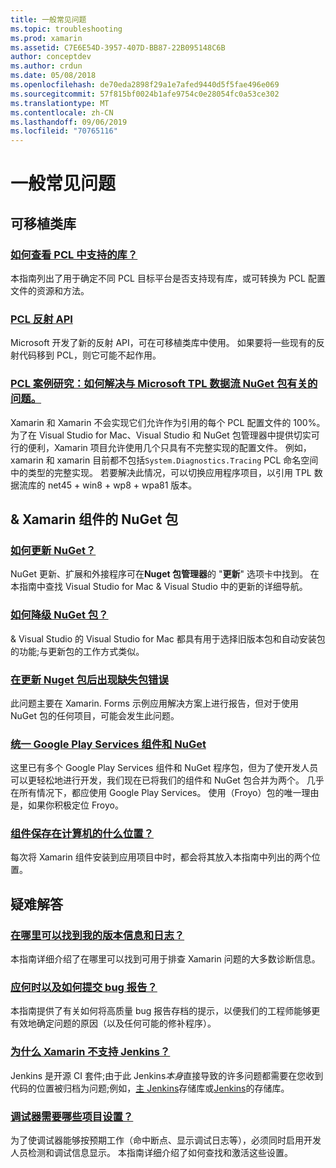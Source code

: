 ```yaml
---
title: 一般常见问题
ms.topic: troubleshooting
ms.prod: xamarin
ms.assetid: C7E6E54D-3957-407D-BB87-22B095148C6B
author: conceptdev
ms.author: crdun
ms.date: 05/08/2018
ms.openlocfilehash: de70eda2898f29a1e7afed9440d5f5fae496e069
ms.sourcegitcommit: 57f815bf0024b1afe9754c0e28054fc0a53ce302
ms.translationtype: MT
ms.contentlocale: zh-CN
ms.lasthandoff: 09/06/2019
ms.locfileid: "70765116"
---
```

# <a name="general-frequently-asked-questions"></a>一般常见问题

## <a name="portable-class-libraries"></a>可移植类库

### <a name="how-can-i-view-what-libraries-are-supported-in-a-pclpcl-support-librariesmd"></a>[如何查看 PCL 中支持的库？](pcl-support-libraries.md)
本指南列出了用于确定不同 PCL 目标平台是否支持现有库，或可转换为 PCL 配置文件的资源和方法。

### <a name="pcl-reflection-apipcl-reflectionmd"></a>[PCL 反射 API](pcl-reflection.md)
Microsoft 开发了新的反射 API，可在可移植类库中使用。 如果要将一些现有的反射代码移到 PCL，则它可能不起作用。

### <a name="pcl-case-study-how-can-i-resolve-problems-related-to-systemdiagnosticstracing-for-the-microsoft-tpl-dataflow-nuget-packagepcl-case-studymd"></a>[PCL 案例研究：如何解决与 Microsoft TPL 数据流 NuGet 包有关的问题。](pcl-case-study.md)
Xamarin 和 Xamarin 不会实现它们允许作为引用的每个 PCL 配置文件的 100%。 为了在 Visual Studio for Mac、Visual Studio 和 NuGet 包管理器中提供切实可行的便利，Xamarin 项目允许使用几个只具有不完整实现的配置文件。 例如，xamarin 和 xamarin 目前都不包括`System.Diagnostics.Tracing` PCL 命名空间中的类型的完整实现。 若要解决此情况，可以切换应用程序项目，以引用 TPL 数据流库的 net45 + win8 + wp8 + wpa81 版本。

## <a name="nuget-packages--xamarin-components"></a>& Xamarin 组件的 NuGet 包
### <a name="how-can-i-update-nugetnuget-updatemd"></a>[如何更新 NuGet？](nuget-update.md)
NuGet 更新、扩展和外接程序可在**Nuget 包管理器**的 "**更新**" 选项卡中找到。 在本指南中查找 Visual Studio for Mac & Visual Studio 中的更新的详细导航。

### <a name="how-do-i-downgrade-a-nuget-packagenuget-package-downgrademd"></a>[如何降级 NuGet 包？](nuget-package-downgrade.md)
& Visual Studio 的 Visual Studio for Mac 都具有用于选择旧版本包和自动安装包的功能;与更新包的工作方式类似。

### <a name="missing-packages-error-after-updating-nuget-packagesnuget-packages-missingmd"></a>[在更新 Nuget 包后出现缺失包错误](nuget-packages-missing.md)
此问题主要在 Xamarin. Forms 示例应用解决方案上进行报告，但对于使用 NuGet 包的任何项目，可能会发生此问题。

### <a name="unifying-google-play-services-components-and-nugetgps-components-nugetmd"></a>[统一 Google Play Services 组件和 NuGet](gps-components-nuget.md)
这里已有多个 Google Play Services 组件和 NuGet 程序包，但为了使开发人员可以更轻松地进行开发，我们现在已将我们的组件和 NuGet 包合并为两个。 几乎在所有情况下，都应使用 Google Play Services。 使用（Froyo）包的唯一理由是，如果你积极定位 Froyo。

### <a name="where-are-the-components-stored-on-my-machinecomponent-storagemd"></a>[组件保存在计算机的什么位置？](component-storage.md)
每次将 Xamarin 组件安装到应用项目中时，都会将其放入本指南中列出的两个位置。

## <a name="troubleshooting"></a>疑难解答
### <a name="where-can-i-find-my-version-information-and-logsversion-logsmd"></a>[在哪里可以找到我的版本信息和日志？](version-logs.md)
本指南详细介绍了在哪里可以找到可用于排查 Xamarin 问题的大多数诊断信息。

### <a name="when-and-how-should-i-file-a-bug-reporthowto-file-bugmd"></a>[应何时以及如何提交 bug 报告？](howto-file-bug.md)
本指南提供了有关如何将高质量 bug 报告存档的提示，以便我们的工程师能够更有效地确定问题的原因（以及任何可能的修补程序）。

### <a name="why-isnt-jenkins-supported-by-xamarinxamarin-jenkinsmd"></a>[为什么 Xamarin 不支持 Jenkins？](xamarin-jenkins.md)
Jenkins 是开源 CI 套件;由于此 Jenkins*本身*直接导致的许多问题都需要在您收到代码的位置被归档为问题;例如，[主 Jenkins](https://github.com/jenkinsci/jenkins)存储库或[Jenkins](https://github.com/stisti/jenkins-app)的存储库。

### <a name="what-project-settings-are-required-for-the-debuggerdebugger-settingsmd"></a>[调试器需要哪些项目设置？](debugger-settings.md)
为了使调试器能够按预期工作（命中断点、显示调试日志等），必须同时启用开发人员检测和调试信息显示。 本指南详细介绍了如何查找和激活这些设置。
